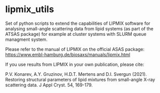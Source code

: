 # lipmix_utils

Set of python scripts to extend the capabilities of LIPMIX software for analysing small-angle scattering data from lipid systems (as part of the ATSAS package) for example at cluster systems with SLURM queue managment system.

Please refer to the manual of LIPMIX on the official ASAS package:
https://www.embl-hamburg.de/biosaxs/manuals/lipmix.html


If you use results from LIPMIX in your own publication, please cite:

P.V. Konarev, A.Y. Gruzinov, H.D.T. Mertens and D.I. Svergun (2021). Restoring structural parameters of lipid mixtures from small-angle X-ray scattering data. J Appl Cryst. 54, 169-179.